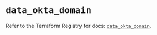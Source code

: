 # `data_okta_domain`

Refer to the Terraform Registry for docs: [`data_okta_domain`](https://registry.terraform.io/providers/okta/okta/4.19.0/docs/data-sources/domain).
